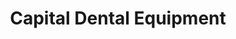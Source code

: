 ---
title: "Capital Dental Equipment"
url: /cedar-park/capital-dental-equipment/
shop: medical supply
---